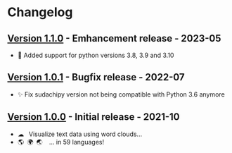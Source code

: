 # Changelog

## [Version 1.1.0](https://github.com/dataiku/dss-plugin-nlp-visualization/releases/tag/v1.1.0) - Emhancement release - 2023-05
- 🐍 Added support for python versions 3.8, 3.9 and 3.10

## [Version 1.0.1](https://github.com/dataiku/dss-plugin-nlp-visualization/releases/tag/v1.0.1) - Bugfix release - 2022-07
- ✨ Fix sudachipy version not being compatible with Python 3.6 anymore

## [Version 1.0.0](https://github.com/dataiku/dss-plugin-nlp-visualization/releases/tag/v1.0.0) - Initial release - 2021-10
- ☁  Visualize text data using word clouds...
- 🌎 🌍 🌏   ... in 59 languages!
